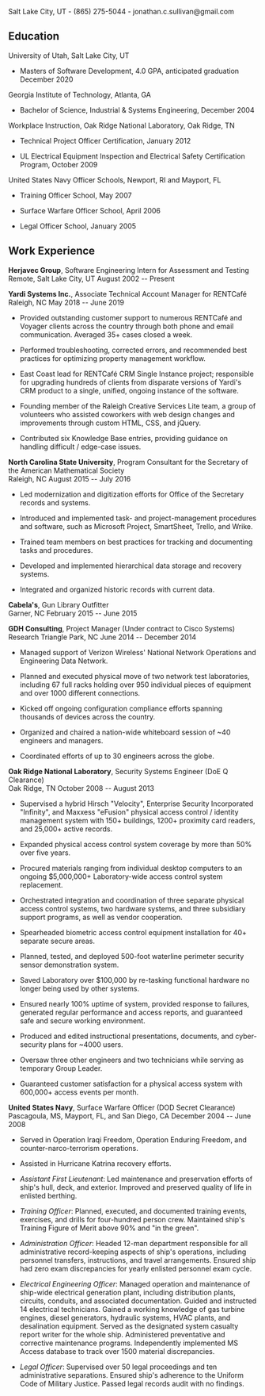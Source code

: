 Salt Lake City, UT - (865) 275-5044 - jonathan.c.sullivan\@gmail.com

## Education

University of Utah, Salt Lake City, UT

-   Masters of Software Development, 4.0 GPA, anticipated graduation December 2020

Georgia Institute of Technology, Atlanta, GA

-   Bachelor of Science, Industrial & Systems Engineering, December 2004

Workplace Instruction, Oak Ridge National Laboratory, Oak Ridge, TN

-   Technical Project Officer Certification, January 2012

-   UL Electrical Equipment Inspection and Electrical Safety Certification Program, October 2009

United States Navy Officer Schools, Newport, RI and Mayport, FL

-   Training Officer School, May 2007

-   Surface Warfare Officer School, April 2006

-   Legal Officer School, January 2005

## Work Experience

**Herjavec Group**, Software Engineering Intern for Assessment and Testing  
Remote, Salt Lake City, UT August 2002 -- Present  

**Yardi Systems Inc.**, Associate Technical Account Manager for RENTCafé  
Raleigh, NC May 2018 -- June 2019

-   Provided outstanding customer support to numerous RENTCafé and Voyager clients across the country through both phone and email communication. Averaged 35+ cases closed a week.

-   Performed troubleshooting, corrected errors, and recommended best practices for optimizing property management workflow.

-   East Coast lead for RENTCafé CRM Single Instance project; responsible for upgrading hundreds of clients from disparate versions of Yardi\'s CRM product to a single, unified, ongoing instance of the software.

-   Founding member of the Raleigh Creative Services Lite team, a group of volunteers who assisted coworkers with web design changes and improvements through custom HTML, CSS, and jQuery.

-   Contributed six Knowledge Base entries, providing guidance on handling difficult / edge-case issues.

**North Carolina State University**, Program Consultant for the Secretary of the American Mathematical Society  
Raleigh, NC August 2015 -- July 2016

-   Led modernization and digitization efforts for Office of the Secretary records and systems.

-   Introduced and implemented task- and project-management procedures and software, such as Microsoft Project, SmartSheet, Trello, and Wrike.

-   Trained team members on best practices for tracking and documenting tasks and procedures.

-   Developed and implemented hierarchical data storage and recovery systems.

-   Integrated and organized historic records with current data.

**Cabela's**, Gun Library Outfitter  
Garner, NC February 2015 -- June 2015

**GDH Consulting**, Project Manager (Under contract to Cisco Systems)  
Research Triangle Park, NC June 2014 -- December 2014

-   Managed support of Verizon Wireless' National Network Operations and Engineering Data Network.

-   Planned and executed physical move of two network test laboratories, including 67 full racks holding over 950 individual pieces of equipment and over 1000 different connections.

-   Kicked off ongoing configuration compliance efforts spanning thousands of devices across the country.

-   Organized and chaired a nation-wide whiteboard session of \~40 engineers and managers.

-   Coordinated efforts of up to 30 engineers across the globe.

**Oak Ridge National Laboratory**, Security Systems Engineer (DoE Q Clearance)  
Oak Ridge, TN October 2008 -- August 2013

-   Supervised a hybrid Hirsch "Velocity", Enterprise Security Incorporated "Infinity", and Maxxess "eFusion" physical access control / identity management system with 150+ buildings, 1200+ proximity card readers, and 25,000+ active records.

-   Expanded physical access control system coverage by more than 50% over five years.

-   Procured materials ranging from individual desktop computers to an ongoing \$5,000,000+ Laboratory-wide access control system replacement.

-   Orchestrated integration and coordination of three separate physical access control systems, two hardware systems, and three subsidiary support programs, as well as vendor cooperation.

-   Spearheaded biometric access control equipment installation for 40+ separate secure areas.

-   Planned, tested, and deployed 500-foot waterline perimeter security sensor demonstration system.

-   Saved Laboratory over \$100,000 by re-tasking functional hardware no longer being used by other systems.

-   Ensured nearly 100% uptime of system, provided response to failures, generated regular performance and access reports, and guaranteed safe and secure working environment.

-   Produced and edited instructional presentations, documents, and cyber-security plans for \~4000 users.

-   Oversaw three other engineers and two technicians while serving as temporary Group Leader.

-   Guaranteed customer satisfaction for a physical access system with 600,000+ access events per month.

**United States Navy**, Surface Warfare Officer (DOD Secret Clearance)  
Pascagoula, MS, Mayport, FL, and San Diego, CA December 2004 -- June
2008

-   Served in Operation Iraqi Freedom, Operation Enduring Freedom, and counter-narco-terrorism operations.

-   Assisted in Hurricane Katrina recovery efforts.

-   *Assistant First Lieutenant*: Led maintenance and preservation efforts of ship's hull, deck, and exterior. Improved and preserved quality of life in enlisted berthing.

-   *Training Officer*: Planned, executed, and documented training events, exercises, and drills for four-hundred person crew. Maintained ship's Training Figure of Merit above 90% and "in the green".

-   *Administration Officer*: Headed 12-man department responsible for all administrative record-keeping aspects of ship's operations, including personnel transfers, instructions, and travel arrangements. Ensured ship had zero exam discrepancies for yearly enlisted personnel exam cycle.

-   *Electrical Engineering Officer*: Managed operation and maintenance of ship-wide electrical generation plant, including distribution plants, circuits, conduits, and associated documentation. Guided and instructed 14 electrical technicians. Gained a working knowledge of gas turbine engines, diesel generators, hydraulic systems, HVAC plants, and desalination equipment. Served as the designated system casualty report writer for the whole ship. Administered preventative and corrective maintenance programs. Independently implemented MS Access database to track over 1500 material discrepancies.

-   *Legal Officer*: Supervised over 50 legal proceedings and ten administrative separations. Ensured ship's adherence to the Uniform Code of Military Justice. Passed legal records audit with no findings.

<!--
**jcsullivan/jcsullivan** is a ✨ _special_ ✨ repository because its `README.md` (this file) appears on your GitHub profile.

Here are some ideas to get you started:

- 🔭 I’m currently working on ...
- 🌱 I’m currently learning ...
- 👯 I’m looking to collaborate on ...
- 🤔 I’m looking for help with ...
- 💬 Ask me about ...
- 📫 How to reach me: ...
- 😄 Pronouns: ...
- ⚡ Fun fact: ...
-->
